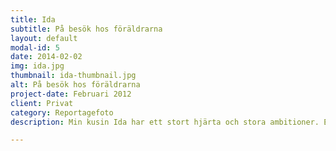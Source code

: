 ```yaml
---
title: Ida
subtitle: På besök hos föräldrarna
layout: default
modal-id: 5
date: 2014-02-02
img: ida.jpg
thumbnail: ida-thumbnail.jpg
alt: På besök hos föräldrarna
project-date: Februari 2012
client: Privat
category: Reportagefoto
description: Min kusin Ida har ett stort hjärta och stora ambitioner. Efter studier i USA, England och Holland jobbar hon idag som jurist åt FN. Bilden är en mix av olika delar av hennes liv och är tagen då hon hälsade på föräldrarna i Karlstad. På väggen hänger en bild på vår farmor från året då farmor, iklädd folkdräkt, blev utsedd till Årets gräsmarking. Strax intill hänger ett motiv från platsen i Värmland där våra föräldrar växte upp. På sig har Ida en klänning från Gambia, landet där hon föddes.

---
```

